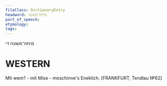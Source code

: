 ```yaml
---
fileClass: DictionaryEntry
headword: מיתה־משונה
part_of_speech: 
etymology: 
tags: 
---
```

מיתה־משונה
די

WESTERN
========

Mit wem? - mit Mise - meschinne's Eneklich.
[FRANKFURT, Tendlau №62]